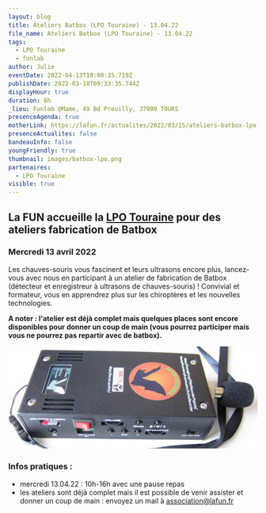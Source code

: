 ```yaml
---
layout: blog
title: Ateliers Batbox (LPO Touraine) - 13.04.22
file_name: Ateliers Batbox (LPO Touraine) - 13.04.22
tags:
  - LPO Touraine
  - funlab
author: Julie
eventDate: 2022-04-13T10:00:35.719Z
publishDate: 2022-03-18T09:33:35.744Z
displayHour: true
duration: 6h
_lieu: Funlab @Mame, 49 Bd Preuilly, 37000 TOURS
presenceAgenda: true
motherLink: https://lafun.fr/actualites/2022/03/15/ateliers-batbox-lpo-touraine/
presenceActualites: false
bandeauInfo: false
youngFriendly: true
thumbnail: images/batbox-lpo.png
partenaires:
  - LPO Touraine
visible: true
---
```

## La FUN accueille la [LPO Touraine](https://www.lpotouraine.fr/) pour des ateliers fabrication de Batbox

### Mercredi 13 avril 2022

Les chauves-souris vous fascinent et leurs ultrasons encore plus, lancez-vous avec nous en participant à un atelier de fabrication de Batbox (détecteur et enregistreur à ultrasons de chauves-souris) !
Convivial et formateur, vous en apprendrez plus sur les chiroptères et les nouvelles technologies.

**A noter : l'atelier est déjà complet mais quelques places sont encore disponibles pour donner un coup de main (vous pourrez participer mais vous ne pourrez pas repartir avec de batbox).**

![](images/batbox-lpo.png)

### Infos pratiques :

* mercredi 13.04.22 : 10h-16h avec une pause repas
* les ateliers sont déjà complet mais il est possible de venir assister et donner un coup de main : envoyez un mail à association@lafun.fr